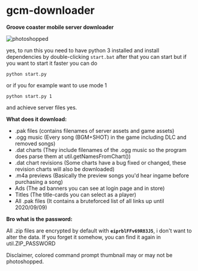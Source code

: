 # gcm-downloader
**Groove coaster mobile server downloader**

![photoshopped](https://user-images.githubusercontent.com/33218378/92583339-7af14280-f292-11ea-83a0-dfd2f57b48ca.png)

yes, to run this you need to have python 3 installed and 
install dependencies by double-clicking `start.bat`
after that you can start but if you want to start it faster you can do
```batch
python start.py
```
or if you for example want to use mode 1
```batch
python start.py 1
```
and achieve server files yes. 

**What does it download:**

- .pak files (contains filenames of server assets and game assets)
- .ogg music (Every song (BGM+SHOT) in the game including DLC and removed songs)
- .dat charts (They include filenames of the .ogg music so the program does parse them at util.getNamesFromChart())
- .dat chart revisions (Some charts have a bug fixed or changed, these revision charts will also be downloaded)
- .m4a previews (Basically the preview songs you'd hear ingame before purchasing a song)
- Ads (The ad banners you can see at login page and in store)
- Titles (The title-cards you can select as a player)
- All .pak files (It contains a bruteforced list of all links up until 2020/09/09)

**Bro what is the password:**

All .zip files are encrypted by default with **`eiprblFFv69R83J5`**, i don't want to alter the data.
If you forget it somehow, you can find it again in util.ZIP_PASSWORD


Disclaimer, colored command prompt thumbnail may or may not be photoshopped.

